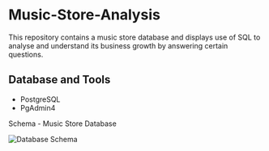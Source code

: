 # Music-Store-Analysis
This repository contains a music store database and displays use of SQL to analyse and understand its business growth by answering certain questions.

## Database and Tools
- PostgreSQL
- PgAdmin4


Schema - Music Store Database

![Database Schema](https://github.com/user-attachments/assets/532dfa09-d047-4054-aab4-64839f3ce9a8)

